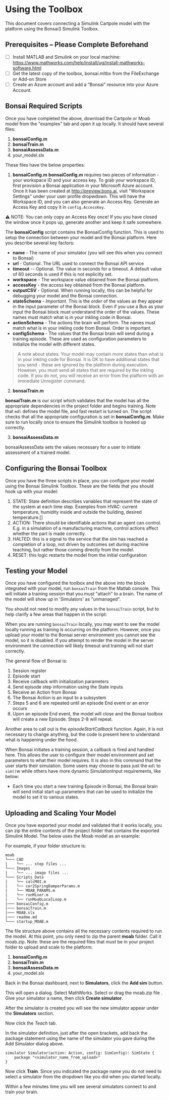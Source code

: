 # Using the Toolbox

This document covers connecting a Simulink Cartpole model with the platform using the Bonsai3 Simulink Toolbox.

## Prerequisites – Please Complete Beforehand
- [ ]	Install MATLAB and Simulink on your local machine: https://www.mathworks.com/help/install/ug/install-mathworks-software.html
- [ ]	Get the latest copy of the toolbox, bonsai.mltbx from the FileExchange or Add-on Store
- [ ]	Create an Azure account and add a “Bonsai” resource into your Azure Account. 

## Bonsai Required Scripts
Once you have completed the above, download the Cartpole or Moab model from the "examples" tab and open it up locally. It should have several files:

1. **bonsaiConfig.m**
2. **bonsaiTrain.m**
3. **bonsaiAssessData.m**
4. your_model.slx


These files have the below properties: 

1. **bonsaiConfig.m**
**bonsaiConfig.m** requires two pieces of information - your workspace ID and your access key. To grab your workspace ID, first provision a Bonsai application in your Microsoft Azure account. Once it has been created at http://preview.bons.ai, visit "Workspace Settings" under your user profile dropwdown. This will have the Workspace ID, and you can also generate an Access Key. Generate an Access Key and copy it in `config.AccessKey`. 

:warning: NOTE: You can only copy an Access Key once! If you you have closed the window once it pops up, generate another and keep it safe somewhere.


The **bonsaiConfig** script contains the BonsaiConfig function. This is used to setup the connection between your model and the Bonsai platform. Here you describe several key factors:

- **name** - The name of your simulator (you will see this when you connect to Bonsai)
- **url** - Optional. The URL used to connect the Bonsai API service
- **timeout** -- Optional. The value in seconds for a timeout. A default value of 60 seconds is used if this is not explicitly set.
- **workspace** - The workspace value obtained from the Bonsai platform.
- **accessKey** - the access key obtained from the Bonsai platform.
- **outputCSV** - Optional. When running locally, this can be helpful for debugging your model and the Bonsai connection.
- **stateSchema** - *Important.* This is the *order* of the values as they appear in the input parameter of the Bonsai block. Even if you use a Bus as your input the Bonsai block must understand the order of the values. These names must match what is in your inkling code in Bonsai. 
- **actionSchema** - The actions the brain will perform. The names must match what is in your inkling code from Bonsai. Order is important. 
- **configSchema** - The values that the Bonsai brain will send during a training episode. These are used as configuration parameters to initialize the model with different states.

> A note about states: Your model may contain more states than what is in your inkling code for Bonsai. It is OK to have additional states that you send - these are ignored by the platform during execution. However, you must send all states that are required by the inkling code. If you do not, you will receive an error from the platform with an immediate Unregister command.


2. **bonsaiTrain.m**

**bonsaiTrain.m** is our script which validates that the model has all the appropriate dependencies in the project folder and begins training. Note that `mdl` defines the model file, and fast restart is turned on. The script checks that all the appropriate configuration is set in **bonsaiConfig.m**. Make sure to run locally once to ensure the Simulink toolbox is hooked up correctly.


3. **bonsaiAssessData.m**

bonsaiAssessData sets the values necessary for a user to initiate assessment of a trained model. 

## Configuring the Bonsai Toolbox

Once you have the three scripts in place, you can configure your model using the Bonsai Simulink Toolbox. These are the fields that you should hook up with your model: 

1.	STATE: State definition describes variables that represent the state of the system at each time step. Examples from HVAC: current temperature, humidity inside and outside the building, desired temperature.[]
2.	ACTION: There should be identifiable actions that an agent can control. E.g. in a simulation of a manufacturing machine, control actions affect whether the part is made correctly.
4.	HALTED: this is a signal to the service that the sim has reached a completion of a loop, not driven by outcomes set during machine teaching, but rather those coming directly from the model.
5.	RESET: this logic restarts the model from the initial configuration 

## Testing your Model

Once you have configured the toolbox and the above into the block integrated with your model, run `bonsaiTrain` from the Matlab console. This will initiate a training session that you must "attach" to a brain. The name of the model will show up in 'Simulators' as "unmanaged".

You should not need to modify any values in the `bonsaiTrain` script, but to help clarify a few areas that happen in the script:

When you are running `bonsaiTrain` locally, you may want to see the model locally running as training is occurring on the platform. However, once you upload your model to the Bonsai server environment you cannot see the model, so it is disabled. If you attempt to render the model in the server environment the connection will likely timeout and training will not start correctly.

The general flow of Bonsai is:

1. Session register
2. Episode start
3. Receive callback with initialization parameters 
4. Send episode step information using the State inputs
5. Receive an Action from Bonsai
6. The Bonsai Action is an input to a subsystem
7. Steps 5 and 6 are repeated until an episode End event or an error occurs
8. Upon an episode End event, the model will close and the Bonsai toolbox will create a new Episode. Steps 2-8 will repeat.

Another area to call out is the *episodeStartCallback* function. Again, it is not necessary to change anything, but the code is present here to understand what is happening under the hood. 

When Bonsai initiates a training session, a callback is fired and handled here. This allows the user to configure their model environment and set parameters to what their model requires. It is also in this command that the user starts their simulation. Some users may choose to pass just the `mdl` to `sim()`w while others have more dynamic SimulationInput requirements, like below:

- Each time you start a new training Episode in Bonsai, the Bonsai brain will send initial start up parameters that can be used to initialize the model to set it to various states. 

## Uploading and Scaling Your Model

Once you have exported your model and validated that it works locally, you can zip the entire contents of the project folder that contains the exported Simulink Model. The below uses the Moab model as an example: 

For example, if your folder structure is:

```
moab
└─── CAD
|    └── ... step files ...   
└─── Images
|    └── ... image files ...      
└─── Scripts_Data
|    └── calcMOI.m
|    └── cor2SpringDamperParams.m   
|    └── MOAB_PARAMS.m  
|    └── runMixer.m
|    └── runMoabLocalLoop.m
|─── bonsaiConfig.m
|─── bonsaiTrain.m
|─── MOAB.slx
|─── readme.md
└─── startup_MOAB.m
```

The file structure above contains all the necessary contents required to run the model. At this point, you only need to zip the parent **moab** folder. Call it moab.zip. Note: these are the required files that _must_ be in your project folder to upload and scale to the platform: 

1. **bonsaiConfig.m**
2. **bonsaiTrain.m**
3. **bonsaiAssessData.m**
4. your_model.slx

Back in the Bonsai dashboard, next to **Simulators**, click the **Add sim** button.

This will open a dialog. Select MathWorks. Select or drag the moab.zip file . Give your simulator a name, then click **Create simulator**. 

After the simulator is created you will see the new simulator appear under the **Simulators** section.

Now click the *Teach* tab. 

In the simulator definition, just after the open brackets, add back the package statement using the name of the simulator you gave during the Add Simulator dialog above.

```
simulator Simulator(action: Action, config: SimConfig): SimState {
	package "<simulator_name_from_upload>"
}
```

Now click **Train**. Since you indicated the package name you do not need to select a simulator from the dropdown like you did when you started locally.

Within a few minutes time you will see several simulators connect to and train your brain.  
